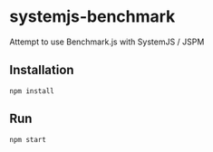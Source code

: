 # systemjs-benchmark
Attempt to use Benchmark.js with SystemJS / JSPM

## Installation
```
npm install
```

## Run
```
npm start
```
